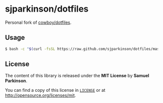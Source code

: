 # sjparkinson/dotfiles

Personal fork of [cowboy/dotfiles][1].

[1]: https://github.com/cowboy/dotfiles

## Usage

```bash
$ bash -c "$(curl -fsSL https://raw.github.com/sjparkinson/dotfiles/master/bin/dotfiles)" && source ~/.bashrc
```

## License

The content of this library is released under the **MIT License** by **Samuel Parkinson**.

You can find a copy of this license in [`LICENSE`][license] or at http://opensource.org/licenses/mit.

[license]: https://github.com/sjparkinson/dotfiles/blob/master/LICENSE
